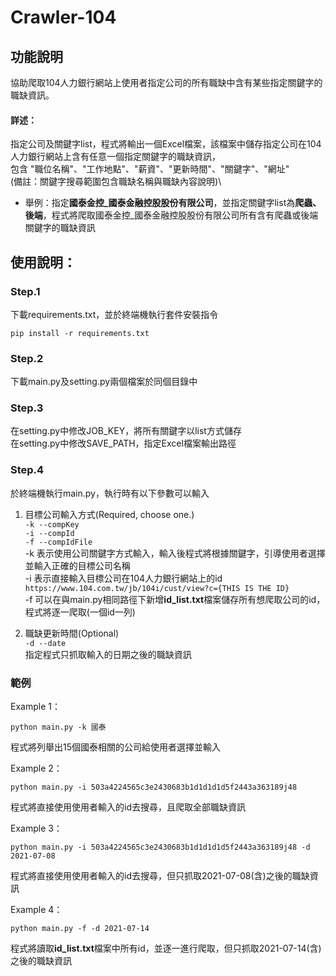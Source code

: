# Crawler-104

## 功能說明
協助爬取104人力銀行網站上使用者指定公司的所有職缺中含有某些指定關鍵字的職缺資訊。

#### 詳述： 
指定公司及關鍵字list，程式將輸出一個Excel檔案，該檔案中儲存指定公司在104人力銀行網站上含有任意一個指定關鍵字的職缺資訊，\
包含 "職位名稱"、"工作地點"、"薪資"、"更新時間"、"關鍵字"、"網址"\
(備註：關鍵字搜尋範圍包含職缺名稱與職缺內容說明)\

* 舉例：指定**國泰金控_國泰金融控股股份有限公司**，並指定關鍵字list為**爬蟲、後端**，程式將爬取國泰金控_國泰金融控股股份有限公司所有含有爬蟲或後端關鍵字的職缺資訊

## 使用說明：
### Step.1
下載requirements.txt，並於終端機執行套件安裝指令
```
pip install -r requirements.txt
```

### Step.2 
下載main.py及setting.py兩個檔案於同個目錄中

### Step.3 
在setting.py中修改JOB_KEY，將所有關鍵字以list方式儲存\
在setting.py中修改SAVE_PATH，指定Excel檔案輸出路徑

### Step.4
於終端機執行main.py，執行時有以下參數可以輸入
1. 目標公司輸入方式(Required, choose one.)\
`-k --compKey`\
`-i --compId`\
`-f --compIdFile`\
-k 表示使用公司關鍵字方式輸入，輸入後程式將根據關鍵字，引導使用者選擇並輸入正確的目標公司名稱\
-i 表示直接輸入目標公司在104人力銀行網站上的id\
`https://www.104.com.tw/jb/104i/cust/view?c={THIS IS THE ID}`\
-f 可以在與main.py相同路徑下新增**id_list.txt**檔案儲存所有想爬取公司的id，程式將逐一爬取(一個id一列)

2. 職缺更新時間(Optional)\
`-d --date`\
指定程式只抓取輸入的日期之後的職缺資訊
### 範例
Example 1：
```
python main.py -k 國泰
```
程式將列舉出15個國泰相關的公司給使用者選擇並輸入

Example 2：
```
python main.py -i 503a4224565c3e2430683b1d1d1d1d5f2443a363189j48
```
程式將直接使用使用者輸入的id去搜尋，且爬取全部職缺資訊

Example 3：
```
python main.py -i 503a4224565c3e2430683b1d1d1d1d5f2443a363189j48 -d 2021-07-08
```
程式將直接使用使用者輸入的id去搜尋，但只抓取2021-07-08(含)之後的職缺資訊

Example 4：
```
python main.py -f -d 2021-07-14
```
程式將讀取**id_list.txt**檔案中所有id，並逐一進行爬取，但只抓取2021-07-14(含)之後的職缺資訊